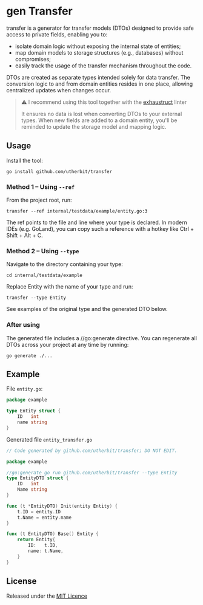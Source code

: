 # gen Transfer

transfer is a generator for transfer models (DTOs) 
designed to provide safe access to private fields, enabling you to:

- isolate domain logic without exposing the internal state of entities;
- map domain models to storage structures (e.g., databases) without compromises;
- easily track the usage of the transfer mechanism throughout the code.

DTOs are created as separate types intended solely for data transfer. 
The conversion logic to and from domain entities resides in one place, 
allowing centralized updates when changes occur.

> ⚠️ I recommend using this tool together with the [exhaustruct](https://golangci-lint.run/usage/linters/#exhaustruct) linter 
> 
> It ensures no data is lost when converting DTOs to your external types.
When new fields are added to a domain entity, you'll be reminded to update the storage model and mapping logic.

## Usage
Install the tool:
```shell
go install github.com/utherbit/transfer
```

### Method 1 – Using `--ref`
From the project root, run:
```shell
transfer --ref internal/testdata/example/entity.go:3
```
The ref points to the file and line where your type is declared.
In modern IDEs (e.g. GoLand), you can copy such a reference with a hotkey like Ctrl + Shift + Alt + C.

### Method 2 – Using `--type`

Navigate to the directory containing your type:
```shell
cd internal/testdata/example
```

Replace Entity with the name of your type and run:
```shell
transfer --type Entity
```
See examples of the original type and the generated DTO below.

### After using

The generated file includes a //go:generate directive.
You can regenerate all DTOs across your project at any time by running:
```shell
go generate ./...
```

## Example

File `entity.go`:

```go
package example

type Entity struct {
	ID   int
	name string
}

```

Generated file `entity_transfer.go`

```go
// Code generated by github.com/utherbit/transfer; DO NOT EDIT.

package example

//go:generate go run github.com/utherbit/transfer --type Entity
type EntityDTO struct {
	ID   int
	Name string
}

func (t *EntityDTO) Init(entity Entity) {
	t.ID = entity.ID
	t.Name = entity.name
}

func (t EntityDTO) Base() Entity {
	return Entity{
		ID:   t.ID,
		name: t.Name,
	}
}
```

## License

Released under the [MIT Licence](./LICENSE)